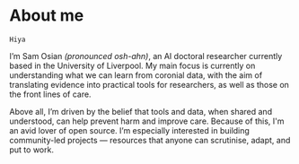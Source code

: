 # About me

```
Hiya
```

I’m Sam Osian _(pronounced osh-ahn)_, an AI doctoral researcher currently based in the University of Liverpool. My main focus is currently on understanding what we can learn from coronial data, with the aim of translating evidence into practical tools for researchers, as well as those on the front lines of care.

Above all, I’m driven by the belief that tools and data, when shared and understood, can help prevent harm and improve care. Because of this, I'm an avid lover of open source. I’m especially interested in building community-led projects — resources that anyone can scrutinise, adapt, and put to work.
